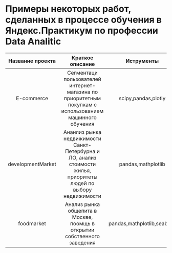 # Примеры некоторых работ, сделанных в процессе обучения в Яндекс.Практикум по профессии Data Analitic
| Название проекта | Краткое описание | Иструменты |
| :--------------------: | :---------------------: |:---------------------------:|
| E-commerce | Сегментаци пользователей интернет-магазина по приоритетным покупкам с использованием машинного обучения | scipy,pandas,plotly |
| developmentMarket | Ананлиз рынка недвижимости Санкт-Петербурна и ЛО, анализ стоимости жилья, приоритеты людей по выбору недвижимости | pandas,mathplotlib |
| foodmarket | Анализ рынка общепита в Москве, поомщь в открытии собственного заведения | pandas,mathplotlib,seaborn |


